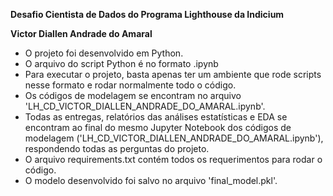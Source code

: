 **Desafio Cientista de Dados do Programa Lighthouse da Indicium**

**Victor Diallen Andrade do Amaral**

- O projeto foi desenvolvido em Python.
- O arquivo do script Python é no formato .ipynb
- Para executar o projeto, basta apenas ter um ambiente que rode scripts nesse formato
  e rodar normalmente todo o código.
- Os códigos de modelagem se encontram no arquivo 'LH_CD_VICTOR_DIALLEN_ANDRADE_DO_AMARAL.ipynb'.
- Todas as entregas, relatórios das análises estatísticas e EDA se encontram ao final do mesmo Jupyter Notebook dos códigos de modelagem ('LH_CD_VICTOR_DIALLEN_ANDRADE_DO_AMARAL.ipynb'), respondendo todas as perguntas do projeto.
- O arquivo requirements.txt contém todos os requerimentos para rodar o código.
- O modelo desenvolvido foi salvo no arquivo 'final_model.pkl'.
